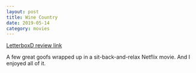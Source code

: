 ```yaml
---
layout: post
title: Wine Country
date: 2019-05-14
category: movies
---
```

 
[LetterboxD review link](https://letterboxd.com/samarthbhaskar/film/wine-country/)

A few great goofs wrapped up in a sit-back-and-relax Netflix movie. And I enjoyed all of it.